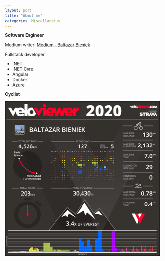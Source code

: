 ```yaml
---
layout: post
title: "About me"
categories: Miscellaneous
---
```

<b>Software Engineer</b> 
<div>
  Medium writer:
  <a href="https://medium.com/@baltazar.bieniek">Medium - Baltazar Bieniek</a>
</div>

Fullstack developer
<ul>
    <li>.NET</li>
    <li>.NET Core</li>
    <li>Angular</li>
    <li>Docker</li>
  <li>Azure</li>
</ul>
  
<b>Cyclist</b>
  
<div>
    <img src="images/veloviewer.png"/>
</div>
